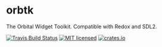 # orbtk
The Orbital Widget Toolkit. Compatible with Redox and SDL2.

[![Travis Build Status](https://travis-ci.org/redox-os/orbtk.svg?branch=master)](https://travis-ci.org/redox-os/orbtk)
[![MIT licensed](https://img.shields.io/badge/license-MIT-blue.svg)](./LICENSE)
[![crates.io](http://meritbadge.herokuapp.com/orbtk)](https://crates.io/crates/orbtk)

